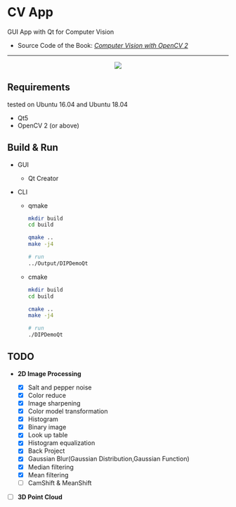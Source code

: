 # CV App

GUI App with Qt for Computer Vision

* Source Code of the Book: [*Computer Vision with OpenCV 2*](https://github.com/vinjn/opencv-2-cookbook-src "OpenCV 2 计算机视觉编程手册")

---

<p align="center">
  <img src="imgs/dip_demo.jpg"/>
</p>

## Requirements

tested on Ubuntu 16.04 and Ubuntu 18.04

* Qt5
* OpenCV 2 (or above)

## Build & Run

* GUI
  - Qt Creator

* CLI
  
  - qmake
    ```sh
    mkdir build
    cd build

    qmake ..
    make -j4

    # run    
    ../Output/DIPDemoQt
    ```
  
  - cmake
    ```sh
    mkdir build
    cd build

    cmake ..
    make -j4

    # run    
    ./DIPDemoQt
    ```



## TODO

* **2D Image Processing**

  - [x] Salt and pepper noise
  - [x] Color reduce
  - [x] Image sharpening
  - [x] Color model transformation
  - [x] Histogram
  - [x] Binary image
  - [x] Look up table
  - [x] Histogram equalization
  - [x] Back Project
  - [x] Gaussian Blur(Gaussian Distribution,Gaussian Function)
  - [x] Median filtering
  - [x] Mean filtering
  - [ ] CamShift & MeanShift

* [ ] **3D Point Cloud**
